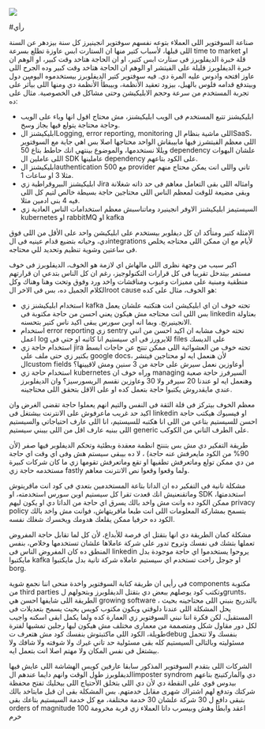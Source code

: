 ![](/public/IMG_20210605_125650.webp)

#رأي 

صناعة السوفتوير اللى العملاء بتوعه نفسهم سوفتوير انجينيرز كل سنة بيزدهر عن السنة اللى قبلها، لأسباب كتير منها ان الستارت ابس عاوزة تطلع بسرعة time to market او قلة خبرة الديفلوبرز فى ستارت ابس كتير، او ان الحاجة هتاخد وقت كبير، او الوهم ان خبرة الديفلوبرز قليلة على الفيتشر او الوهم ان الحاجة هتاخد وقت كبير وده الجرح اللى عاوز افتحه وادوس عليه المرة دي.
فيه سوفتوير كتير الديفلوبرز بيستخدموه اليومين دول وبيتدفع قدامه فلوس بالهبل، بيزود تعقيد الأنظمة، وبيبطأ الأنظمة دي ومنها اللى بيأثر على تجربة المستخدم من سرعة وحجم الابليكيشن وحتى مشاكل فى الخصوصية.
مثال على ده:

- ابليكيشنز تتبع المستخدم فى الويب ابليكيشنز، مش محتاج اقول انها وباء على الويب وحاجة محتاجة يتولع فيها بجاز وسخ.
- ابليكيشنز الLogging, error reporting, monitoring اللى ماشية بنظام الSaaS، اللى معظم الفيتشرز فيها مابيبقاش الواحد محتاجها اصلا بس اهي جاية مع السوفتوير ويللا نستخدمها، والموضوع بينتهي انك حاطط بتاع 50 dependency علشان البهوات اللى عاملين ال SDK عاملينها dependency على الكود بتاعهم.
- ابليكيشنز الauthentication مع 500 provider تاني واللى انت يمكن محتاج منهم مثلا 3 او ساعات 1.
- ابليكيشنز البيروقراطية زي Jira وامثاله اللى بقى التعامل معاهم فى حد ذاته شغلانة وبقى مضيعة للوقت لمعظم الناس اللى محتاجين حاجة بسيطة خالص لتيم كل اللى فيه 4 بنى ادمين مثلا.
- السيستيمز ابليكيشنز الاوفر انجينيرد وماتناسبش معظم استخدامات الناس العادية زي kubernetes او rabbitMQ او kafka

الامثلة كتير ومتأكد ان كل ديفلوبر بيستخدم على ابليكيشن واحد على الأقل من اللى فوق دي، وحياته بتضيع قدام عينيه فى الintegrations لأيام مع ان ممكن اللى محتاجه يخلص فى ساعتين وشوية تنظيم وتحديد للي محتاجه.

اكبر سبب من وجهة نظرى اللى مالهاش اي لازمة هو الخوف، الديفلوبرز فى خوف مستمر بيتدخل تقريبا فى كل قرارات التكنولوجيز، رغم ان كل الناس بتدعي ان قرارتهم منطقية ومبنية على مميزات وعيوب ومناقشات واخد ورد وفوق وتحت وهنا وهناك وكل الكلام الجميل ده، بس فى الاخر الroot cause هو الخوف، مثال على كده:

- استخدام ابليكيشنز زي kafka تحته خوف ان اي ابليكيشن انت هتكتبه علشان يعمل بس اللى انت محتاجه مش هيكون يعني احسن من حاجة مكتوبة فى linkedin بعتاولة الانجينيرنج. وبما انه اوبن سورس يبقى اكيد ناس كتير بتحسنه.
- استخدام error reporting زي sentry تحته خوف مشابه ان اكيد احسن من انني اعمل log للايرورز فى اي سيستيم انا كاتبه او حتي فى files على الديسك
- استخدام حاجة زي jira تحته خوف من العشوائية اللى ممكن تنتج عن حاجات ابسط بكتير زي حتى ملف على google docs، لأن هنعمل ايه لو محتاجين فيتشر الcustom fields أوعاوزين نعمل سيرش على  حاجة من 3 سنين ومش لاقيينها؟
- استخدام حاجة زي kubernetes وراه خوف ان managing السيرفرز حاجة صعبة وهنعمل ايه لو عندنا 20 سيرفر ولا 30 وعاوزين نقسم الريسورسيز؟ وان الديفلوبرز عندي مايقدروش يكتبوا حاجة بتعمل كده او على الاقل بتحقق اللى محتاجينه.

معظم الخوف بيتركز فى قلة الثقة فى النفس والتيم انهم يعملوا حاجة تقضى الغرض وان اكيد حد غريب ماعرفوش على الانترنت بيشتغل فى linkedin او فيسبوك هيكتب حاجة احسن للسيستيم بتاعي من اللى انا هكتبه للسيستيم، انا اللى عارف احتياجاتي والسيستيم اللى ببنيه عارف اقل من اللى بيبني سيستيم generic على الطرف التاني من الكوكب.

طريقة التفكير دي مش بس بتنتج انظمة معقدة وبطئية وتحكم الديفلوبر فيها صفر (لأن 90% من الكود مايعرفش عنه حاجة) ، لا ده بيبقى سيستم هش وفى اي وقت اي حاجة من دي ممكن تولع وماتعرفش تطفيها او تقع وماتعرفش تقومها زي ما كان شركات كبيرة مستخدمه حاجة زي fastly ولما وقعوا وقعوا نص الانترنت معاهم.

مشكلة تانية فى التفكير ده ان الداتا بتاعة المستخدمين بتعدي فى كود انت ماقريتوش وماتقنعنيش انك قعدت تقرا كل سيستيم اوبن سورس استخدمته، او SDK استخدمتها، ممكن الكود ده وانت مش واخد بالك يسرق اي حاجة من الداتا دي او يكون ليهم privacy policy بتسمح بمشاركة المعلومات اللى انت طبعا ماقريتهاش، فوانت مش واخد بالك الكود ده حرفيا ممكن يقلعك هدومك ويخسرك شغلك نفسه.

مشكلة كمان الطريقة دي انها بتقتل اي فرصة للأبداع، لأن كل لما تقابل حاجة المفروض تعملها بتشك فى نفسك وتروح تدور على شركة عاملاها علشان تستخدمها وخلاص، بنفس المنطق ده كان المفروض الناس فى linkedin يروحوا يستخدموا اي حاجة موجودة بدل مايكتبوا kafka او جوجل راحت تستخدم اي سيستيم عاملاه شركة تانية بدل مايكتبوا borg.

فى رأيى ان طريقة كتابة السوفتوير واخدة منحى اننا نجمع شوية components مكتوبة من third parties وتكتب كود يوصلهم ببعض دي بتقتل الديفلوبرز وبتحولهم لgrunts، الطريقة اللى شايفها احسن هي growing software ، بالتدريج بنبني اللى محتاجينه بحيث يحل المشكلة اللى عندنا دلوقتي ويكون مكتوب كويس بحيث يسمح بتعديلات فى المستقبل، لكن فكرة اننا نبني السوفتوير زي العمارة كده ولما يكمل ابقى اسكنه واجيب لكل دور مقاول شكل ومتصممة من معمارى مختلف مش هيكون ليها رجلين تمشيها لفترة طويلة، الكود اللى ماكتبتوش بنفسك كود مش هتعرف تdebug بنفسك ولا تتحمل مسئوليته وبالتالى السيستيم كله بقى مسئولية حد تاني غيرك ولا شوفته ولا شافك ولا بيشتغل فى نفس المكان ولا مهتم اصلا انت بتعمل ايه.

الشركات اللى بتقدم السوفتوير المذكور سابقا عارفين كويس الهشاشة اللى عايش فيها الديفلوبرز طول الوقت وانهم دايما عندهم الimposter syndrom دي والماركتينج بتاعهم بيدوس قوي على النقطة دي لأن دي اللى بتخلق الأحتياج اللى بيخليك تفتح محفظة شركتك وتدفع لهم اشتراك شهرى مقابل خدمتهم. بس المشكلة بقى ان قبل مابتاخد بالك بتبقى دافع ل 30 شركة علشان 30 خدمة مختلفة، مع كل خدمة السيستيم بتاعك بقى orders of magnitude اعقد وابطأ وهش وبيسرب داتا العملاء زي قربة مخرومة 100 خرم
